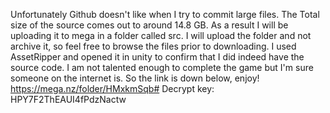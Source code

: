 Unfortunately Github doesn't like when I try to commit large files. The Total size of the source comes out to around 14.8 GB. 
As a result I will be uploading it to mega in a folder called src. I will upload the folder and not archive it, so feel free to browse the files prior to downloading.
I used AssetRipper and opened it in unity to confirm that I did indeed have the source code. I am not talented enough to complete the game but I'm sure someone on the internet
is. So the link is down below, enjoy!
https://mega.nz/folder/HMxkmSqb#
Decrypt key: HPY7F2ThEAUI4fPdzNactw
